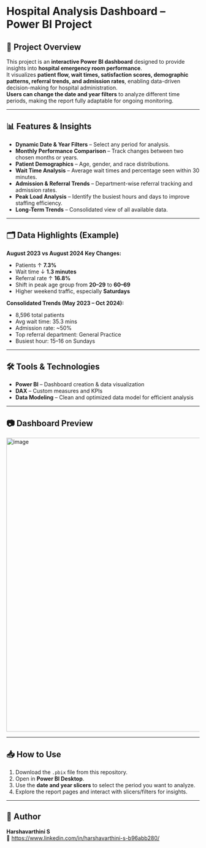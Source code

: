 # **Hospital Analysis Dashboard – Power BI Project**

## 📌 Project Overview  
This project is an **interactive Power BI dashboard** designed to provide insights into **hospital emergency room performance**.  
It visualizes **patient flow, wait times, satisfaction scores, demographic patterns, referral trends, and admission rates**, enabling data-driven decision-making for hospital administration.  
**Users can change the date and year filters** to analyze different time periods, making the report fully adaptable for ongoing monitoring.

---

## 📊 Features & Insights  
- **Dynamic Date & Year Filters** – Select any period for analysis.  
- **Monthly Performance Comparison** – Track changes between two chosen months or years.  
- **Patient Demographics** – Age, gender, and race distributions.  
- **Wait Time Analysis** – Average wait times and percentage seen within 30 minutes.  
- **Admission & Referral Trends** – Department-wise referral tracking and admission rates.  
- **Peak Load Analysis** – Identify the busiest hours and days to improve staffing efficiency.  
- **Long-Term Trends** – Consolidated view of all available data.

---

## 🗂 Data Highlights (Example)  
**August 2023 vs August 2024 Key Changes:**
- Patients ↑ **7.3%**
- Wait time ↓ **1.3 minutes**
- Referral rate ↑ **16.8%**
- Shift in peak age group from **20–29** to **60–69**
- Higher weekend traffic, especially **Saturdays**

**Consolidated Trends (May 2023 – Oct 2024):**
- 8,596 total patients  
- Avg wait time: 35.3 mins  
- Admission rate: ~50%  
- Top referral department: General Practice  
- Busiest hour: 15–16 on Sundays  

---

## 🛠 Tools & Technologies  
- **Power BI** – Dashboard creation & data visualization  
- **DAX** – Custom measures and KPIs  
- **Data Modeling** – Clean and optimized data model for efficient analysis  

---

## 📷 Dashboard Preview  
<img width="1263" height="767" alt="image" src="https://github.com/user-attachments/assets/98dc82f7-0c8a-4eff-a6fa-4e756e7521ff" />


---

## 📥 How to Use  
1. Download the `.pbix` file from this repository.  
2. Open in **Power BI Desktop**.  
3. Use the **date and year slicers** to select the period you want to analyze.  
4. Explore the report pages and interact with slicers/filters for insights.  

---

## 📌 Author  
**Harshavarthini S**  
📧 https://www.linkedin.com/in/harshavarthini-s-b96abb280/


